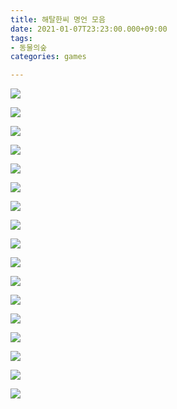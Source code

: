 ```yaml
---
title: 해탈한씨 명언 모음
date: 2021-01-07T23:23:00.000+09:00
tags:
- 동물의숲
categories: games

---
```


![](https://blog.kakaocdn.net/dn/wiPnl/btqSXjlMhpB/6pYXG5SZGjkbGBILiAt1y0/img.jpg)

![](https://blog.kakaocdn.net/dn/3hGYu/btqSV8Y7BTE/1mihBXEC7LXEqN5SDWahQ0/img.jpg)

![](https://blog.kakaocdn.net/dn/uIRyr/btqSXjTEQfr/jxlJqHgXIdNt3sldWjwXuK/img.jpg)

![](https://blog.kakaocdn.net/dn/cjSV10/btqSTIl5Wk4/j2E15xoDpQqKgT18X5MrT0/img.jpg)

![](https://blog.kakaocdn.net/dn/cgBybi/btqSXjMRA8O/We3In6yWWM9ZR0mxVfzIe1/img.jpg)

![](https://blog.kakaocdn.net/dn/7E7vf/btqSNmqNXOJ/rzyMw9QBYdbQMJuJODvSZ0/img.jpg)

![](https://blog.kakaocdn.net/dn/DncG6/btqSZydBQ0s/orkKKdYuqYz1nDbLXKcPB1/img.jpg)

![](https://blog.kakaocdn.net/dn/LOs7b/btqS3Is05UZ/25vNf29RAXTjo8Mnb1nUH1/img.jpg)

![](https://blog.kakaocdn.net/dn/W9jlT/btqTqImoe4N/0kwyPmhZ3btdtRxUbpj9UK/img.jpg)

![](https://blog.kakaocdn.net/dn/bCkVGp/btqTAEbuXgn/qGmafg5ys92s8jE5x8m7aK/img.jpg)

![](https://blog.kakaocdn.net/dn/c7uPXg/btqTvQYh78C/5jEK0W10SZfYpm2h7Vh5x0/img.jpg)

![](https://blog.kakaocdn.net/dn/lfU6a/btqTAEbuXki/82kVoWZBVhJBgLIMJ7kMJk/img.jpg)

![](https://blog.kakaocdn.net/dn/wknWV/btq4p4lAY7L/bJndIur2KWNeERKry9qEXk/img.jpg)

![](https://blog.kakaocdn.net/dn/tcBm0/btq4q2AQTlc/UBJJadfm11MCLGcY88F03k/img.jpg)

![](https://blog.kakaocdn.net/dn/cdrxnT/btq4ylr8k2L/2UND3bspxXQxO62Pom1Wh0/img.jpg)

![](https://blog.kakaocdn.net/dn/MXlJb/btrb1qzUq2t/JmV62c4hz8HOeHhwsO9xG1/img.jpg)

![](https://blog.kakaocdn.net/dn/9Kf2A/btrbV0vMepy/4pjjosblKbCxDVYqKc4Mk1/img.jpg)
